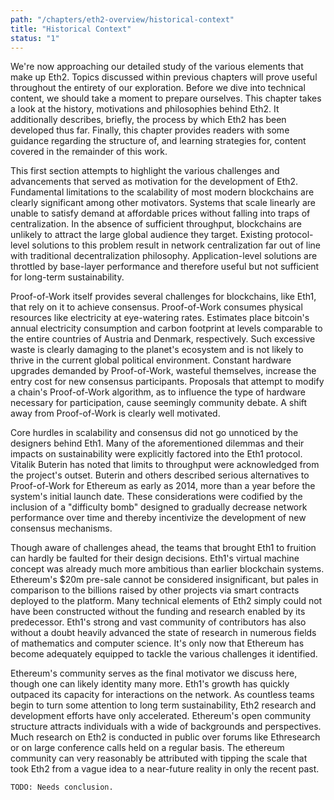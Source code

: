 ```yaml
---
path: "/chapters/eth2-overview/historical-context"
title: "Historical Context"
status: "1"
---
```


We're now approaching our detailed study of the various elements that make up Eth2. Topics discussed within previous chapters will prove useful throughout the entirety of our exploration. Before we dive into technical content, we should take a moment to prepare ourselves. This chapter takes a look at the history, motivations and philosophies behind Eth2. It additionally describes, briefly, the process by which Eth2 has been developed thus far. Finally, this chapter provides readers with some guidance regarding the structure of, and learning strategies for, content covered in the remainder of this work.

This first section attempts to highlight the various challenges and advancements that served as motivation for the development of Eth2. Fundamental limitations to the scalability of most modern blockchains are clearly significant among other motivators. Systems that scale linearly are unable to satisfy demand at affordable prices without falling into traps of centralization. In the absence of sufficient throughput, blockchains are unlikely to attract the large global audience they target. Existing protocol-level solutions to this problem result in network centralization far out of line with traditional decentralization philosophy. Application-level solutions are throttled by base-layer performance and therefore useful but not sufficient for long-term sustainability.

Proof-of-Work itself provides several challenges for blockchains, like Eth1, that rely on it to achieve consensus. Proof-of-Work consumes physical resources like electricity at eye-watering rates. Estimates place bitcoin's annual electricity consumption and carbon footprint at levels comparable to the entire countries of Austria and Denmark, respectively. Such excessive waste is clearly damaging to the planet's ecosystem and is not likely to thrive in the current global political environment. Constant hardware upgrades demanded by Proof-of-Work, wasteful themselves, increase the entry cost for new consensus participants. Proposals that attempt to modify a chain's Proof-of-Work algorithm, as to influence the type of hardware necessary for participation, cause seemingly community debate. A shift away from Proof-of-Work is clearly well motivated.

Core hurdles in scalability and consensus did not go unnoticed by the designers behind Eth1. Many of the aforementioned dilemmas and their impacts on sustainability were explicitly factored into the Eth1 protocol. Vitalik Buterin has noted that limits to throughput were acknowledged from the project's outset. Buterin and others described serious alternatives to Proof-of-Work for Ethereum as early as 2014, more than a year before the system's initial launch date. These considerations were codified by the inclusion of a "difficulty bomb" designed to gradually decrease network performance over time and thereby incentivize the development of new consensus mechanisms.

Though aware of challenges ahead, the teams that brought Eth1 to fruition can hardly be faulted for their design decisions. Eth1's virtual machine concept was already much more ambitious than earlier blockchain systems. Ethereum's $20m pre-sale cannot be considered insignificant, but pales in comparison to the billions raised by other projects via smart contracts deployed to the platform. Many technical elements of Eth2 simply could not have been constructed without the funding and research enabled by its predecessor. Eth1's strong and vast community of contributors has also without a doubt heavily advanced the state of research in numerous fields of mathematics and computer science. It's only now that Ethereum has become adequately equipped to tackle the various challenges it identified.

Ethereum's community serves as the final motivator we discuss here, though one can likely identity many more. Eth1's growth has quickly outpaced its capacity for interactions on the network. As countless teams begin to turn some attention to long term sustainability, Eth2 research and development efforts have only accelerated. Ethereum's open community structure attracts individuals with a wide of backgrounds and perspectives. Much research on Eth2 is conducted in public over forums like Ethresearch or on large conference calls held on a regular basis. The ethereum community can very reasonably be attributed with tipping the scale that took Eth2 from a vague idea to a near-future reality in only the recent past.

```
TODO: Needs conclusion.
```